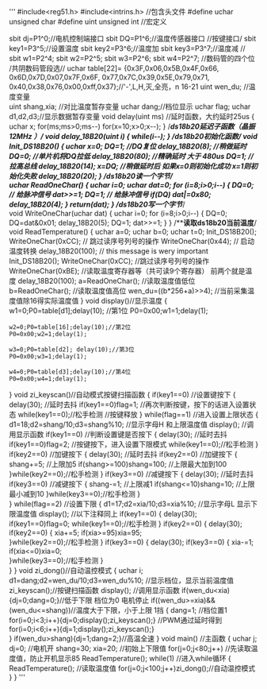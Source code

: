 '''
#include<reg51.h>
#include<intrins.h>			 //包含头文件
#define uchar unsigned char
#define uint unsigned int		 //宏定义

sbit dj=P1^0;//电机控制端接口
sbit DQ=P1^6;//温度传感器接口
//按键接口/
sbit key1=P3^5;//设置温度
sbit key2=P3^6;//温度加
sbit key3=P3^7;//温度减
//
sbit w1=P2^4;
sbit w2=P2^5;
sbit w3=P2^6;
sbit w4=P2^7;			  //数码管的四个位
/共阴数码管段选//
uchar table[22]=
{0x3F,0x06,0x5B,0x4F,0x66,
0x6D,0x7D,0x07,0x7F,0x6F,
0x77,0x7C,0x39,0x5E,0x79,0x71,
0x40,0x38,0x76,0x00,0xff,0x37};//'-',L,H,灭,全亮，n	 16-21
uint wen_du;						//温度变量  
uint shang,xia; //对比温度暂存变量
uchar dang;//档位显示
uchar flag;
uchar d1,d2,d3;//显示数据暂存变量
void delay(uint ms)		//延时函数，大约延时25us
{
	uchar x;
	for(ms;ms>0;ms--)
		for(x=10;x>0;x--);
}
/***********ds18b20延迟子函数（晶振12MHz ）*******/ 
void delay_18B20(uint i)
{
	while(i--);
}
/**********ds18b20初始化函数**********************/
void Init_DS18B20() 
{
	 uchar x=0;
	 DQ=1;          //DQ复位
	 delay_18B20(8);  //稍做延时
	 DQ=0;          //单片机将DQ拉低
	 delay_18B20(80); //精确延时 大于 480us
	 DQ=1;          //拉高总线
	 delay_18B20(14);
	 x=DQ;            //稍做延时后 如果x=0则初始化成功 x=1则初始化失败
	 delay_18B20(20);
}
/***********ds18b20读一个字节**************/  
uchar ReadOneChar()
{
	uchar i=0;
	uchar dat=0;
	for (i=8;i>0;i--)
	 {
		  DQ=0; // 给脉冲信号
		  dat>>=1;
		  DQ=1; // 给脉冲信号
		  if(DQ)
		  dat|=0x80;
		  delay_18B20(4);
	 }
 	return(dat);
}
/*************ds18b20写一个字节****************/  
void WriteOneChar(uchar dat)
{
 	uchar i=0;
 	for (i=8;i>0;i--)
 	{
  		DQ=0;
 		DQ=dat&0x01;
    	delay_18B20(5);
 		DQ=1;
    	dat>>=1;
	}
}
/**************读取ds18b20当前温度************/
void ReadTemperature()
{
	uchar a=0;
	uchar b=0;
	uchar t=0;
	Init_DS18B20();
	WriteOneChar(0xCC);    	// 跳过读序号列号的操作
	WriteOneChar(0x44); 	// 启动温度转换
	delay_18B20(100);       // this message is wery important
	Init_DS18B20();
	WriteOneChar(0xCC); 	//跳过读序号列号的操作
	WriteOneChar(0xBE); 	//读取温度寄存器等（共可读9个寄存器） 前两个就是温度
	delay_18B20(100);
	a=ReadOneChar();    	//读取温度值低位
	b=ReadOneChar();   		//读取温度值高位
	wen_du=((b*256+a)>>4);    //当前采集温度值除16得实际温度值
}
void display()//显示温度
{
	w1=0;P0=table[d1];delay(10); //第1位
	P0=0x00;w1=1;delay(1);
	 
	w2=0;P0=table[16];delay(10);//第2位
	P0=0x00;w2=1;delay(1);

	w3=0;P0=table[d2]; delay(10);//第3位
	P0=0x00;w3=1;delay(1);

	w4=0;P0=table[d3];delay(10);//第4位
	P0=0x00;w4=1;delay(1);
}
void zi_keyscan()//自动模式按键扫描函数
{
	if(key1==0)							  //设置键按下
	{
		delay(30);						  //延时去抖
		if(key1==0)flag=1;				  //再次判断按键，按下的话进入设置状态
		while(key1==0);//松手检测		  //按键释放
	}
	while(flag==1)						  //进入设置上限状态
	{
		d1=18;d2=shang/10;d3=shang%10;	  //显示字母H 和上限温度值
		display();						  //调用显示函数
		if(key1==0)						  //判断设置键是否按下
		{
			delay(30);					  //延时去抖
			if(key1==0)flag=2;			  //按键按下，进入设置下限模式
			while(key1==0);//松手检测
		}
		if(key2==0)						  //加键按下
		{
			delay(30);					  //延时去抖
			if(key2==0)					  //加键按下
			{
				shang+=5;				  //上限加5
				if(shang>=100)shang=100;  //上限最大加到100
			}while(key2==0);//松手检测
		}
		if(key3==0)						  //减键按下
		{
			delay(30);					  //延时去抖
			if(key3==0)					  //减键按下
			{
				shang-=1;				  //上限减1
				if(shang<=10)shang=10;	  //上限最小减到10
			}while(key3==0);//松手检测
		}		
	}
	while(flag==2)						  //设置下限
	{
		d1=17;d2=xia/10;d3=xia%10;		  //显示字母L 显示下限温度值
		display();						  //以下注释同上
		if(key1==0)
		{
			delay(30);
			if(key1==0)flag=0;
			while(key1==0);//松手检测
		}
		if(key2==0)
		{
			delay(30);
			if(key2==0)
			{
				xia+=5;
				if(xia>=95)xia=95;	
			}while(key2==0);//松手检测
		}
		if(key3==0)
		{
			delay(30);
			if(key3==0)
			{
				xia-=1;
				if(xia<=0)xia=0;	
			}while(key3==0);//松手检测
		}		
	}
}
void zi_dong()//自动温控模式
{
	uchar i;
	d1=dang;d2=wen_du/10;d3=wen_du%10;		//显示档位，显示当前温度值
	zi_keyscan();//按键扫描函数
	display();	 //调用显示函数
	if(wen_du<xia){dj=0;dang=0;}//低于下限  档位为0 电机停止
	if((wen_du>=xia)&&(wen_du<=shang))//温度大于下限，小于上限  1挡
	{
		dang=1;											//档位置1
		for(i=0;i<3;i++){dj=0;display();zi_keyscan();}	//PWM通过延时得到
		for(i=0;i<6;i++){dj=1;display();zi_keyscan();}		
	}
	if(wen_du>shang){dj=1;dang=2;}//高温全速
}
void main()		  //主函数
{
	uchar j;
	dj=0;		  //电机开
	shang=30;
	xia=20;		  //初始上下限值
	for(j=0;j<80;j++)	  //先读取温度值，防止开机显示85
	ReadTemperature();
	while(1)			  //进入while循环
	{	
		ReadTemperature();	//读取温度值
		for(j=0;j<100;j++)zi_dong();//自动温控模式
	}
}
'''
